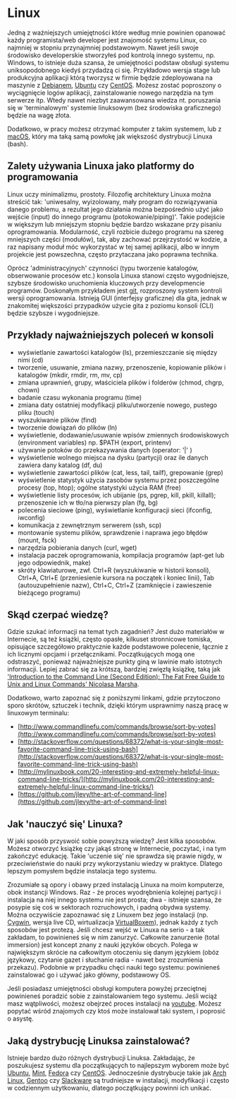 # Linux

Jedną z ważniejszych umiejętności które według mnie powinien opanować każdy programista/web developer jest znajomość systemu Linux, co najmniej w stopniu przynajmniej podstawowym. Nawet jeśli swoje środowisko developerskie stworzyłeś pod kontrolą innego systemu, np. Windows, to istnieje duża szansa, że umiejętności podstaw obsługi systemu uniksopodobnego kiedyś przydadzą ci się. Przykładowo wersja stage lub produkcyjna aplikacji którą tworzysz w firmie będzie zdeployowana na maszynie z [Debianem](https://www.debian.org/), [Ubuntu](https://www.ubuntu.com/) czy [CentOS](https://www.centos.org/). Możesz zostać poproszony o wyciągnięcie logów aplikacji, zainstalowanie nowego narzędzia na tym serwerze itp. Wtedy nawet niezbyt zaawansowana wiedza nt. poruszania się w 'terminalowym' systemie linuksowym (bez środowiska graficznego) będzie na wagę złota.

Dodatkowo, w pracy możesz otrzymać komputer z takim systemem, lub z [macOS](https://en.wikipedia.org/wiki/MacOS), który ma taką samą powłokę jak większość dystrybucji Linuxa (bash).

## Zalety używania Linuxa jako platformy do programowania

Linux uczy minimalizmu, prostoty. Filozofię architektury Linuxa można streścić tak: 'uniwesalny, wyizolowany, mały program do rozwiązywania danego problemu, a rezultat jego działania można bezpośrednio użyć jako wejście (input) do innego programu (potokowanie/piping)'. Takie podejście w większym lub mniejszym stopniu będzie bardzo wskazane przy pisaniu oprogramowania. Modularność, czyli rozbicie dużego programu na szereg mniejszych części (modułów), tak, aby zachować przejrzystość w kodzie, a raz napisany moduł móc wykorzystać w tej samej aplikacji, albo w innym projekcie jest powszechna, często przytaczana jako poprawna technika.

Oprócz 'administracyjnych' czynności (typu tworzenie katalogów, obserwowanie procesów etc.) konsola Linuxa stanowi często wygodniejsze, szybsze środowisko uruchomienia kluczowych przy developmencie programów. Doskonałym przykładem jest [git](https://git-scm.com/), rozproszony system kontroli wersji oprogramowania. Istnieją GUI (interfejsy graficzne) dla gita, jednak w znakomitej większości przypadków użycie gita z poziomu konsoli (CLI) będzie szybsze i wygodniejsze.

## Przykłady najważniejszych poleceń w konsoli

- wyświetlanie zawartości katalogów (ls), przemieszczanie się między nimi (cd)
- tworzenie, usuwanie, zmiana nazwy, przenoszenie, kopiowanie plików i katalogów (mkdir, rmdir, rm, mv, cp)
- zmiana uprawnień, grupy, właściciela plików i folderów (chmod, chgrp, chown)
- badanie czasu wykonania programu (time)
- zmiana daty ostatniej modyfikacji pliku/utworzenie nowego, pustego pliku (touch)
- wyszukiwanie plików (find)
- tworzenie dowiązań do plików (ln)
- wyświetlenie, dodawanie/usuwanie wpisów zmiennych środowiskowych (environment variables) np. $PATH (export, printenv)
- używanie potoków do przekazywania danych (operator: '|' )
- wyświetlenie wolnego miejsca na dysku (partycji) oraz ile danych zawiera dany katalog (df, du)
- wyświetlenie zawartości plików (cat, less, tail, tailf), grepowanie (grep)
- wyświetlenie statystyk użycia zasobów systemu przez poszczególne procesy (top, htop); ogólne statystyki użycia RAM (free)
- wyświetlenie listy procesów, ich ubijanie (ps, pgrep, kill, pkill, killall); przenoszenie ich w tło/na pierwszy plan (fg, bg)
- polecenia sieciowe (ping), wyświetlanie konfiguracji sieci (ifconfig, iwconfig)
- komunikacja z zewnętrznym serwerem (ssh, scp)
- montowanie systemu plików, sprawdzenie i naprawa jego błędów (mount, fsck)
- narzędzia pobierania danych (curl, wget)
- instalacja paczek oprogramowania, kompilacja programów (apt-get lub jego odpowiednik, make)
- skróty klawiaturowe, zwł. Ctrl+R (wyszukiwanie w historii konsoli), Ctrl+A, Ctrl+E (przeniesienie kursora na początek i koniec linii), Tab (autouzupełnienie nazw), Ctrl+C, Ctrl+Z (zamknięcie i zawieszenie bieżącego programu)

## Skąd czerpać wiedzę?

Gdzie szukać informacji na temat tych zagadnień? Jest dużo materiałów w Internecie, są też książki, często opasłe, kilkuset stronnicowe tomiska, opisujące szczegółowo praktycznie każde podstawowe polecenie, łącznie z ich licznymi opcjami i przełącznikami. Początkujących mogą one odstraszyć, ponieważ najważniejsze punkty giną w lawinie mało istotnych informacji. Lepiej zabrać się za krótszą, bardziej zwięzłą książkę, taką jak ['Introduction to the Command Line (Second Edition): The Fat Free Guide to Unix and Linux Commands' Nicolasa Marsha](https://www.amazon.com/Introduction-Command-Line-Second-Commands/dp/1450588301).

Dodatkowo, warto zapoznać się z poniższymi linkami, gdzie przytoczono sporo skrótów, sztuczek i technik, dzięki którym usprawnimy naszą pracę w linuxowym terminalu:

- [http://www.commandlinefu.com/commands/browse/sort-by-votes](http://www.commandlinefu.com/commands/browse/sort-by-votes)
- [http://stackoverflow.com/questions/68372/what-is-your-single-most-favorite-command-line-trick-using-bash](http://stackoverflow.com/questions/68372/what-is-your-single-most-favorite-command-line-trick-using-bash)
- [http://mylinuxbook.com/20-interesting-and-extremely-helpful-linux-command-line-tricks/](http://mylinuxbook.com/20-interesting-and-extremely-helpful-linux-command-line-tricks/)
- [https://github.com/jlevy/the-art-of-command-line](https://github.com/jlevy/the-art-of-command-line)

## Jak 'nauczyć się' Linuxa?

W jaki sposób przyswoić sobie powyższą wiedzę? Jest kilka sposobów. Możesz otworzyć książkę czy jakąś stronę w Internecie, poczytać, i na tym zakończyć edukację. Takie 'uczenie się' nie sprawdza się prawie nigdy, w przeciwieństwie do nauki przy wykorzystaniu wiedzy w praktyce. Dlatego lepszym pomysłem będzie instalacja tego systemu.

Zrozumiałe są opory i obawy przed instalacją Linuxa na moim komputerze, obok instancji Windows. Raz - że proces wyodrębnienia kolejnej partycji i instalacja na niej innego systemu nie jest prosta; dwa - istnieje szansa, że posypie się coś w sektorach rozruchowych, i padną obydwa systemy. Można oczywiście zapoznawać się z Linuxem bez jego instalacji (np. [Cygwin](https://www.cygwin.com/), wersja live CD, wirtualizacja [VirtualBoxem](https://www.virtualbox.org/)), jednak każdy z tych sposobów jest protezą. Jeśli chcesz wejść w Linuxa na serio - a tak zakładam, to powinieneś się w nim zanurzyć. Całkowite zanurzenie (total immersion) jest koncept znany z nauki języków obcych. Polega w największym skrócie na całkowitym otoczeniu się danym językiem (obóz językowy, czytanie gazet i słuchanie radia - nawet bez zrozumienia przekazu). Podobnie w przypadku chęci nauki tego systemu: powinieneś zainstalować go i używać jako główny, podstawowy OS.

Jeśli posiadasz umiejętności obsługi komputera powyżej przeciętnej powinieneś poradzić sobie z zainstalowaniem tego systemu. Jeśli wciąż masz wątpliwości, możesz obejrzeć proces instalacji na [youtube](https://www.youtube.com/). Możesz popytać wśród znajomych czy ktoś może instalował taki system, i poprosić o asystę.

## Jaką dystrybucję Linuksa zainstalować?

Istnieje bardzo dużo różnych dystrybucji Linuksa. Zakładając, że poszukujesz systemu dla początkujących to najlepszym wyborem może być [Ubuntu](https://www.ubuntu.com/), [Mint](https://www.linuxmint.com/), [Fedora](https://getfedora.org/) czy [CentOS](https://www.centos.org/). Jednocześnie dystrybucje takie jak [Arch Linux](https://www.archlinux.org/), [Gentoo](https://www.gentoo.org/) czy [Slackware](http://www.slackware.com/) są trudniejsze w instalacji, modyfikacji i często w codziennym użytkowaniu, dlatego początkujący powinni ich unikać.
